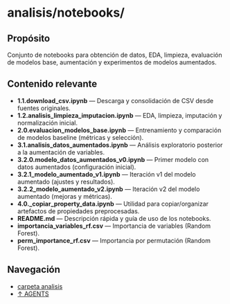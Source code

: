 # analisis/notebooks/

## Propósito
Conjunto de notebooks para obtención de datos, EDA, limpieza, evaluación de modelos base, aumentación y experimentos de modelos aumentados.

## Contenido relevante
- **1.1.download_csv.ipynb** — Descarga y consolidación de CSV desde fuentes originales.
- **1.2.analisis_limpieza_imputacion.ipynb** — EDA, limpieza, imputación y normalización inicial.
- **2.0.evaluacion_modelos_base.ipynb** — Entrenamiento y comparación de modelos baseline (métricas y selección).
- **3.1.analisis_datos_aumentados.ipynb** — Análisis exploratorio posterior a la aumentación de variables.
- **3.2.0.modelo_datos_aumentados_v0.ipynb** — Primer modelo con datos aumentados (configuración inicial).
- **3.2.1_modelo_aumentado_v1.ipynb** — Iteración v1 del modelo aumentado (ajustes y resultados).
- **3.2.2_modelo_aumentado_v2.ipynb** — Iteración v2 del modelo aumentado (mejoras y métricas).
- **4.0._copiar_property_data.ipynb** — Utilidad para copiar/organizar artefactos de propiedades preprocesadas.
- **README.md** — Descripción rápida y guía de uso de los notebooks.
- **importancia_variables_rf.csv** — Importancia de variables (Random Forest).
- **perm_importance_rf.csv** — Importancia por permutación (Random Forest).

## Navegación
- [carpeta analisis](../index.md)
- [↑ AGENTS](../../index.md)
